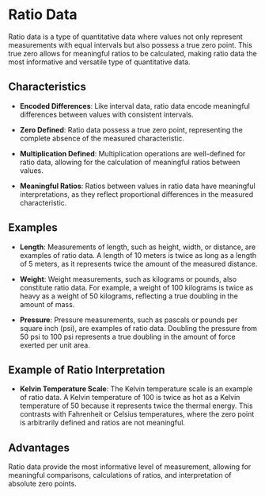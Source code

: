# Ratio Data

Ratio data is a type of quantitative data where values not only represent measurements with equal intervals but also possess a true zero point. This true zero allows for meaningful ratios to be calculated, making ratio data the most informative and versatile type of quantitative data.

## Characteristics

- **Encoded Differences**: Like interval data, ratio data encode meaningful differences between values with consistent intervals.
  
- **Zero Defined**: Ratio data possess a true zero point, representing the complete absence of the measured characteristic.
  
- **Multiplication Defined**: Multiplication operations are well-defined for ratio data, allowing for the calculation of meaningful ratios between values.
  
- **Meaningful Ratios**: Ratios between values in ratio data have meaningful interpretations, as they reflect proportional differences in the measured characteristic.

## Examples

- **Length**: Measurements of length, such as height, width, or distance, are examples of ratio data. A length of 10 meters is twice as long as a length of 5 meters, as it represents twice the amount of the measured distance.

- **Weight**: Weight measurements, such as kilograms or pounds, also constitute ratio data. For example, a weight of 100 kilograms is twice as heavy as a weight of 50 kilograms, reflecting a true doubling in the amount of mass.

- **Pressure**: Pressure measurements, such as pascals or pounds per square inch (psi), are examples of ratio data. Doubling the pressure from 50 psi to 100 psi represents a true doubling in the amount of force exerted per unit area.

## Example of Ratio Interpretation

- **Kelvin Temperature Scale**: The Kelvin temperature scale is an example of ratio data. A Kelvin temperature of 100 is twice as hot as a Kelvin temperature of 50 because it represents twice the thermal energy. This contrasts with Fahrenheit or Celsius temperatures, where the zero point is arbitrarily defined and ratios are not meaningful.

## Advantages

Ratio data provide the most informative level of measurement, allowing for meaningful comparisons, calculations of ratios, and interpretation of absolute zero points.
